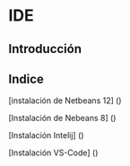 # IDE

## Introducción

## Indice
[instalación de Netbeans 12] ()

[Instalación de Nebeans 8] ()

[Instalación Intelij] ()

[Instalación VS-Code] ()
